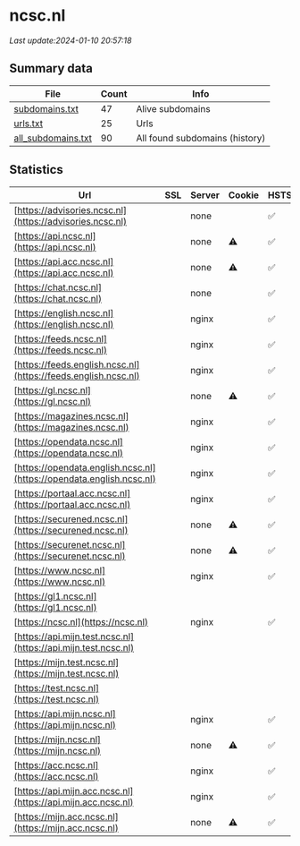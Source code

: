 # ncsc.nl
*Last update:2024-01-10 20:57:18*
## Summary data
| File       | Count | Info |
|------------|-------|------|
|[subdomains.txt](/data/ncsc/subdomains.txt)|47|Alive subdomains|
|[urls.txt](/data/ncsc/urls.txt)|25|Urls|
|[all_subdomains.txt](/data/ncsc/all_subdomains.txt)|90|All found subdomains (history)|
## Statistics
| Url | SSL | Server | Cookie | HSTS | CSP | XFO | XXP | RP | Tech |
|------------|-------|------|------|------|------|------|------|------|------|
|[https://advisories.ncsc.nl](https://advisories.ncsc.nl)| |none| |:white_check_mark: | | |:white_check_mark: | |:white_check_mark: |HSTS|
|[https://api.ncsc.nl](https://api.ncsc.nl)| |none|:warning: |:white_check_mark: | | | | |:white_check_mark: |HSTS|
|[https://api.acc.ncsc.nl](https://api.acc.ncsc.nl)| |none|:warning: |:white_check_mark: | | | | |:white_check_mark: |HSTS|
|[https://chat.ncsc.nl](https://chat.ncsc.nl)| |none| |:white_check_mark: | |:white_check_mark: | |:white_check_mark: |HSTS|
|[https://english.ncsc.nl](https://english.ncsc.nl)| |nginx| |:white_check_mark: | |:warning: |:white_check_mark: |:white_check_mark: |:white_check_mark: |Bloomreach HSTS Ngin...|
|[https://feeds.ncsc.nl](https://feeds.ncsc.nl)| |nginx| |:white_check_mark: | | |:white_check_mark: |:white_check_mark: |:white_check_mark: |HSTS Nginx|
|[https://feeds.english.ncsc.nl](https://feeds.english.ncsc.nl)| |nginx| |:white_check_mark: | | |:white_check_mark: |:white_check_mark: |:white_check_mark: |HSTS Nginx|
|[https://gl.ncsc.nl](https://gl.ncsc.nl)| |none|:warning: |:white_check_mark: | |:white_check_mark: |:white_check_mark: |:white_check_mark: |HSTS|
|[https://magazines.ncsc.nl](https://magazines.ncsc.nl)| |nginx| |:white_check_mark: | |:warning: |:white_check_mark: |:white_check_mark: |:white_check_mark: |HSTS Nginx|
|[https://opendata.ncsc.nl](https://opendata.ncsc.nl)| |nginx| |:white_check_mark: | | |:white_check_mark: |:white_check_mark: |:white_check_mark: |HSTS Nginx|
|[https://opendata.english.ncsc.nl](https://opendata.english.ncsc.nl)| |nginx| |:white_check_mark: | | |:white_check_mark: |:white_check_mark: |:white_check_mark: |HSTS Nginx|
|[https://portaal.acc.ncsc.nl](https://portaal.acc.ncsc.nl)| |nginx| |:white_check_mark: | |:warning: |:white_check_mark: |:white_check_mark: |:white_check_mark: |HSTS|
|[https://securened.ncsc.nl](https://securened.ncsc.nl)| |none|:warning: |:white_check_mark: | |:warning: |:white_check_mark: | |:white_check_mark: |HSTS|
|[https://securenet.ncsc.nl](https://securenet.ncsc.nl)| |none|:warning: |:white_check_mark: | |:warning: |:white_check_mark: | |:white_check_mark: |HSTS|
|[https://www.ncsc.nl](https://www.ncsc.nl)| |nginx| |:white_check_mark: | |:warning: |:white_check_mark: |:white_check_mark: |:white_check_mark: |Bloomreach HSTS Ngin...|
|[https://gl1.ncsc.nl](https://gl1.ncsc.nl)| | | | | | | |:white_check_mark: |HSTS|
|[https://ncsc.nl](https://ncsc.nl)| |nginx| |:white_check_mark: | |:warning: |:white_check_mark: |:white_check_mark: |:white_check_mark: |HSTS Nginx|
|[https://api.mijn.test.ncsc.nl](https://api.mijn.test.ncsc.nl)| | | | | | | |:white_check_mark: |HSTS|
|[https://mijn.test.ncsc.nl](https://mijn.test.ncsc.nl)| | | | | | | |:white_check_mark: |HSTS|
|[https://test.ncsc.nl](https://test.ncsc.nl)| | | | | | | |:white_check_mark: |HSTS|
|[https://api.mijn.ncsc.nl](https://api.mijn.ncsc.nl)| |nginx| |:white_check_mark: | |:warning: |:white_check_mark: |:white_check_mark: |:white_check_mark: |HSTS|
|[https://mijn.ncsc.nl](https://mijn.ncsc.nl)| |none|:warning: |:white_check_mark: | | | | |:white_check_mark: |HSTS|
|[https://acc.ncsc.nl](https://acc.ncsc.nl)| |nginx| |:white_check_mark: | |:warning: |:white_check_mark: |:white_check_mark: |:white_check_mark: |HSTS|
|[https://api.mijn.acc.ncsc.nl](https://api.mijn.acc.ncsc.nl)| |nginx| |:white_check_mark: | |:warning: |:white_check_mark: |:white_check_mark: |:white_check_mark: |HSTS|
|[https://mijn.acc.ncsc.nl](https://mijn.acc.ncsc.nl)| |none|:warning: |:white_check_mark: | | | | |:white_check_mark: |HSTS|